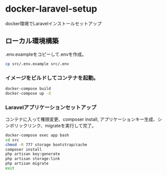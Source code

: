 # docker-laravel-setup
docker環境でLaravelインストールセットアップ

## ローカル環境構築
.env.exampleをコピーして.envを作成。
```bash
cp src/.env.example src/.env
```

### イメージをビルドしてコンテナを起動。
```bash
docker-compose build
docker-compose up -d
```

### Laravelアプリケーションセットアップ
コンテナに入って権限変更、composer install, アプリケーションキー生成、シンボリックリンク、migrateを実行して完了。
```bash
docker-compose exec app bash
cd src
chmod -R 777 storage bootstrap/cache
composer install
php artisan key:generate
php artisan storage:link
php artisan migrate
exit
```
